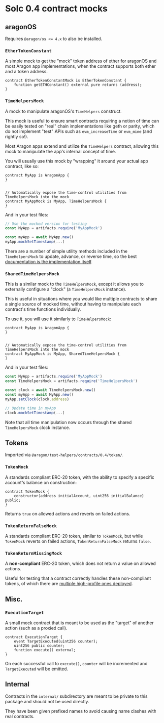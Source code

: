 # Solc 0.4 contract mocks

## aragonOS

Requires `@aragon/os <= 4.x` to also be installed.

### `EtherTokenConstant`

A simple mock to get the "mock" token address of ether for aragonOS and most Aragon app implementations, when the contract supports both ether and a token address.

```solidity
contract EtherTokenConstantMock is EtherTokenConstant {
    function getETHConstant() external pure returns (address);
}
```

### `TimeHelpersMock`

A mock to manipulate aragonOS's `TimeHelpers` construct.

This mock is useful to ensure smart contracts requiring a notion of time can be easily tested on "real" chain implementations like geth or parity, which do not implement "test" APIs such as `evm_increaseTime` or `evm_mine` (and rightly so!).

Most Aragon apps extend and utilize the `TimeHelpers` contract, allowing this mock to manipulate the app's internal concept of time.

You will usually use this mock by "wrapping" it around your actual app contract, like so:

```solidity
contract MyApp is AragonApp {
}


// Automatically expose the time-control utilities from TimeHelpersMock into the mock
contract MyAppMock is MyApp, TimeHelpersMock {
}
```

And in your test files:

```js
// Use the mocked version for testing
const MyApp = artifacts.require('MyAppMock')

const myApp = await MyApp.new()
myApp.mockSetTimestamp(...)
```

There are a number of simple utility methods included in the `TimeHelpersMock` to update, advance, or reverse time, so the best [documentation is the implementation itself](./aragonOS/TimeHelpersMock.sol).

### `SharedTimeHelpersMock`

This is a similar mock to the `TimeHelpersMock`, except it allows you to externally configure a "clock" (a `TimeHelpersMock` instance).

This is useful in situations where you would like multiple contracts to share a single source of mocked time, without having to manipulate each contract's time functions individually.

To use it, you will use it similarly to `TimeHelpersMock`:

```solidity
contract MyApp is AragonApp {
}


// Automatically expose the time-control utilities from TimeHelpersMock into the mock
contract MyAppMock is MyApp, SharedTimeHelpersMock {
}
```

And in your test files:

```js
const MyApp = artifacts.require('MyAppMock')
const TimeHelpersMock = artifacts.require('TimeHelpersMock')

const clock = await TimeHelpersMock.new()
const myApp = await MyApp.new()
myApp.setClock(clock.address)

// Update time in myApp
clock.mockSetTimestamp(...)
```

Note that all time manipulation now occurs through the shared `TimeHelpersMock` clock instance.

## Tokens

Imported via `@aragon/test-helpers/contracts/0.4/token/`.

### `TokenMock`

A standards compliant ERC-20 token, with the ability to specify a specific account's balance on construction:

```solidity
contract TokenMock {
    constructor(address initialAccount, uint256 initialBalance) public;
}
```

Returns `true` on allowed actions and reverts on failed actions.

### `TokenReturnFalseMock`

A standards compliant ERC-20 token, similar to `TokenMock`, but while `TokenMock` reverts on failed actions, `TokenReturnFalseMock` returns `false`.

### `TokenReturnMissingMock`

A **non-compliant** ERC-20 token, which does not return a value on allowed actions.

Useful for testing that a contract correctly handles these non-compliant tokens, of which there are [multiple high-profile ones deployed](https://medium.com/coinmonks/missing-return-value-bug-at-least-130-tokens-affected-d67bf08521ca).

## Misc.

### `ExecutionTarget`

A small mock contract that is meant to be used as the "target" of another action (such as a proxied call).

```solidity
contract ExecutionTarget {
    event TargetExecuted(uint256 counter);
    uint256 public counter;
    function execute() external;
}
```

On each successful call to `execute()`, `counter` will be incremented and `TargetExecuted` will be emitted.

## Internal

Contracts in the `internal/` subdirectory are meant to be private to this package and should not be used directly.

They have been given prefixed names to avoid causing name clashes with real contracts.

